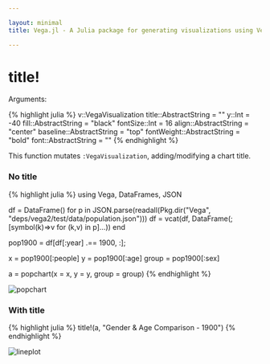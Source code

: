 ```yaml
---

layout: minimal
title: Vega.jl - A Julia package for generating visualizations using Vega

---
```


# title!

Arguments:

{% highlight julia %}
v::VegaVisualization
title::AbstractString = ""
y::Int = -40
fill::AbstractString = "black"
fontSize::Int = 16
align::AbstractString = "center"
baseline::AbstractString = "top"
fontWeight::AbstractString = "bold"
font::AbstractString = ""
{% endhighlight %}

This function mutates `:VegaVisualization`, adding/modifying a chart title.

### No title
{% highlight julia %}
using Vega, DataFrames, JSON

df = DataFrame()
for p in JSON.parse(readall(Pkg.dir("Vega", "deps/vega2/test/data/population.json")))
    df = vcat(df, DataFrame(;[symbol(k)=>v for (k,v) in p]...))
end

pop1900 = df[df[:year] .== 1900, :];

x = pop1900[:people]
y = pop1900[:age]
group = pop1900[:sex]

a = popchart(x = x, y = y, group = group)
{% endhighlight %}

<img src ="http://johnmyleswhite.github.io/Vega.jl/images/popchart.png" alt = "popchart">

### With title

{% highlight julia %}
title!(a, "Gender & Age Comparison - 1900")
{% endhighlight %}

<img src ="http://johnmyleswhite.github.io/Vega.jl/images/poptitle.png" alt = "lineplot">